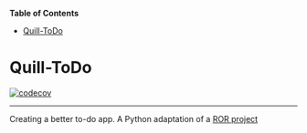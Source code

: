 <!-- START doctoc generated TOC please keep comment here to allow auto update -->
<!-- DON'T EDIT THIS SECTION, INSTEAD RE-RUN doctoc TO UPDATE -->
**Table of Contents**

- [Quill-ToDo](#quill-todo)

<!-- END doctoc generated TOC please keep comment here to allow auto update -->

# Quill-ToDo

[![codecov](https://codecov.io/gh/Quill-ToDo/App/branch/main/graph/badge.svg?token=OON8IKQK9W)](https://codecov.io/gh/Quill-ToDo/App)

---

Creating a better to-do app. A Python adaptation of a [ROR project](https://github.com/lilyosah/COSC415-ToDo)
